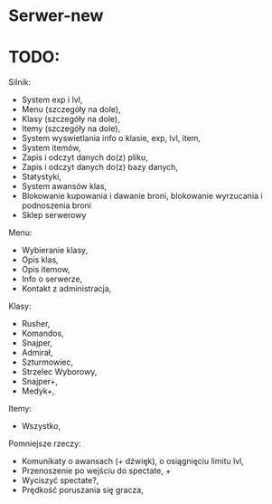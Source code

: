 # Serwer-new

# TODO:
Silnik:
- System exp i lvl,
- Menu (szczegóły na dole),
- Klasy (szczegóły na dole),
- Itemy (szczegóły na dole),
- System wyswietlania info o klasie, exp, lvl, item,
- System itemów,
- Zapis i odczyt danych do(z) pliku,
- Zapis i odczyt danych do(z) bazy danych,
- Statystyki,
- System awansów klas,
- Blokowanie kupowania i dawanie broni, blokowanie wyrzucania i podnoszenia broni
- Sklep serwerowy

Menu:
- Wybieranie klasy,
- Opis klas,
- Opis itemow,
- Info o serwerze,
- Kontakt z administracja,

Klasy:
- Rusher,
- Komandos,
- Snajper,
- Admirał,
- Szturmowiec,
- Strzelec Wyborowy,
- Snajper+,
- Medyk+,

Itemy:
- Wszystko,

Pomniejsze rzeczy:
- Komunikaty o awansach (+ dźwięk), o osiągnięciu limitu lvl, 
- Przenoszenie po wejściu do spectate, +
- Wyciszyć spectate?,
- Prędkość poruszania się gracza,
